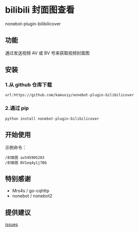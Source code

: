 # bilibili 封面图查看

nonebot-plugin-bilibilicover

## 功能

通过发送视频 AV 或 BV 号来获取视频封面图

## 安装

### 1.从 github 仓库下载

```url
url:https://github.com/kamuxiy/nonebot-plugin-bilibilicover
```

### 2.通过 pip

```shell script
python install nonebot-plugin-bilibilicover
```

## 开始使用

示例命令：

```
/封面图 av545905283
/封面图 BV1eq4y1j7BQ
```

## 特别感谢

- Mrs4s / go-cqhttp
- nonebot / nonebot2

## 提供建议

[issues](https://github.com/kamuxiy/nonebot-plugin-bilibilicover/issues)
